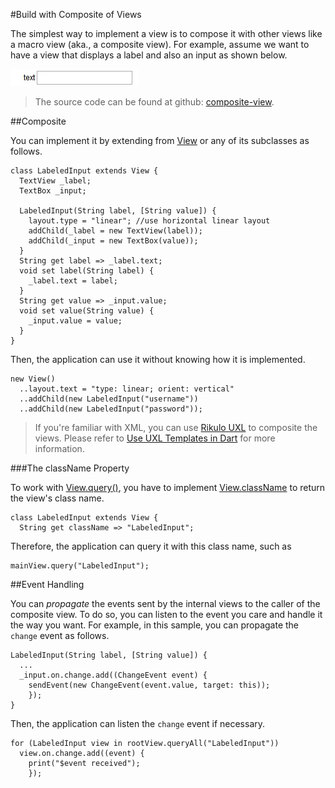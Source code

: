 #Build with Composite of Views

The simplest way to implement a view is to compose it with other views like a macro view (aka., a composite view). For example, assume we want to have a view that displays a label and also an input as shown below.

![A Composite View](composite.jpg?raw=true)

> The source code can be found at github: [composite-view](source:example).

##Composite

You can implement it by extending from [View](api:view) or any of its subclasses as follows.

    class LabeledInput extends View {
      TextView _label;
      TextBox _input;

      LabeledInput(String label, [String value]) {
        layout.type = "linear"; //use horizontal linear layout
        addChild(_label = new TextView(label));
        addChild(_input = new TextBox(value));
      }
      String get label => _label.text;
      void set label(String label) {
        _label.text = label;
      }
      String get value => _input.value;
      void set value(String value) {
        _input.value = value;
      }
    }

Then, the application can use it without knowing how it is implemented.

    new View()
      ..layout.text = "type: linear; orient: vertical"
      ..addChild(new LabeledInput("username"))
      ..addChild(new LabeledInput("password"));

> If you're familiar with XML, you can use [Rikulo UXL](../UXL) to composite the views. Please refer to [Use UXL Templates in Dart](../UXL/Fundamentals/Use_UXL_Templates_in_Dart.md) for more information.

###The className Property

To work with [View.query()](api:view), you have to implement [View.className](api:view) to return the view's class name.

    class LabeledInput extends View {
      String get className => "LabeledInput";

Therefore, the application can query it with this class name, such as

    mainView.query("LabeledInput");

##Event Handling

You can *propagate* the events sent by the internal views to the caller of the composite view. To do so, you can listen to the event you care and handle it the way you want. For example, in this sample, you can propagate the `change` event as follows.

    LabeledInput(String label, [String value]) {
      ...
      _input.on.change.add((ChangeEvent event) {
        sendEvent(new ChangeEvent(event.value, target: this));
        });
    }

Then, the application can listen the `change` event if necessary.

    for (LabeledInput view in rootView.queryAll("LabeledInput"))
      view.on.change.add((event) {
        print("$event received");
        });
